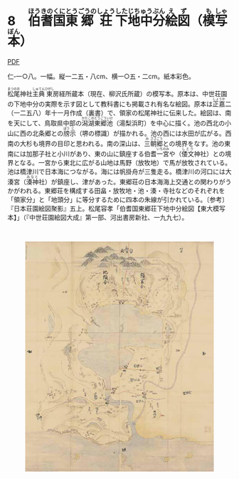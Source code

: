 # 8　<ruby>伯<rt>ほう</rt></ruby><ruby>耆<rt>きの</rt></ruby><ruby>国<rt>くに</rt></ruby><ruby>東<rt>とう</rt></ruby><ruby>郷荘<rt>ごうのしょう</rt></ruby><ruby>下<rt>した</rt></ruby><ruby>地中<rt>じちゅう</rt></ruby><ruby>分<rt>ぶん</rt></ruby><ruby>絵<rt>え</rt></ruby><ruby>図<rt>ず</rt></ruby>（<ruby>模<rt>も</rt></ruby><ruby>写<rt>しゃ</rt></ruby><ruby>本<rt>ぼん</rt></ruby>）

<a href="../pdf/008.pdf" target="_blank">PDF</a>

仁‐一○八。一幅。縦一二五・八cm、横一○五・二cm。紙本彩色。

<ruby>松尾<rt>まつのお</rt></ruby>神社<ruby>主典<rt>しゅてん</rt></ruby><ruby>東<rt>ひがし</rt></ruby>房経所蔵本（現在、柳沢氏所蔵）の模写本。原本は、中世荘園の下地中分の実際を示す図として教科書にも掲載され有名な絵図。原本は<ruby>正嘉<rt>しょうか</rt></ruby>二（一二五八）年十一月作成（裏書）で、領家の松尾神社に伝来した。絵図は、南を天にして、鳥取県中部の<ruby>潟<rt>かた</rt></ruby><ruby>湖<rt>この</rt></ruby><ruby>東<rt>とう</rt></ruby><ruby>郷<rt>ごう</rt></ruby><ruby>池<rt>いけ</rt></ruby>（湯梨浜町）を中心に描く。池の西北の小山に西の北条郷との<ruby>牓<rt>ぼう</rt></ruby><ruby>示<rt>じ</rt></ruby>（堺の標識）が描かれる。池の西には水田が広がる。西南の大杉も境界の目印と思われる。南の深山は、<ruby>三<rt>み</rt></ruby><ruby>朝郷<rt>ささごう</rt></ruby>との境界をなす。池の東南には加那子社と小川があり、東の山に鎮座する伯耆<ruby>一宮<rt>いちのみ</rt></ruby>や（<ruby>倭文<rt>しとり</rt></ruby>神社）との境界となる。一宮から東北に広がる山地は馬野（放牧地）で馬が放牧されている。池は橋津川で日本海につながる。海には帆掛舟が三隻走る。橋津川の河口には大湊宮（<ruby>湊神<rt>みなと</rt></ruby>社）が鎮座し、津があった。東郷荘の日本海海上交通との関わりがうかがわれる。東郷荘を構成する田畠・放牧地・池・湊・寺社などのそれぞれを「領家分」と「地頭分」に等分するために四本の朱線が引かれている。〔参考〕『日本荘園絵図聚影』五上。松尾容孝「伯耆国東郷荘下地中分絵図【東大模写本】」（『中世荘園絵図大成』第一部、河出書房新社、一九九七）。

<br/>

<figure>
    <img src="../img/008.jpeg"/>
</figure>